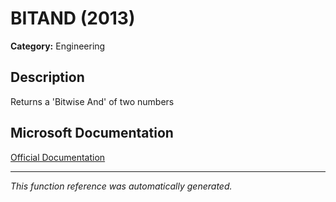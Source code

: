 # BITAND (2013)

**Category:** Engineering

## Description
Returns a 'Bitwise And' of two numbers

## Microsoft Documentation
[Official Documentation](https://support.microsoft.com//en-us/office/bitand-function-8a2be3d7-91c3-4b48-9517-64548008563a)

---
*This function reference was automatically generated.*
